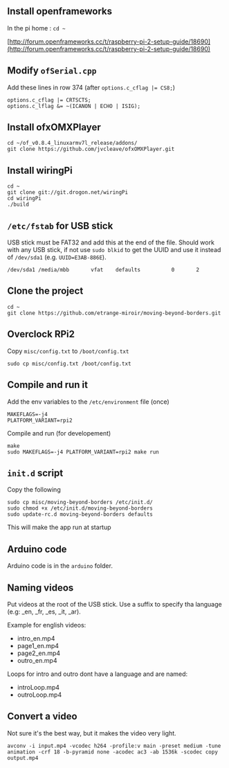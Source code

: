 ## Install openframeworks

In the pi home : `cd ~`

[http://forum.openframeworks.cc/t/raspberry-pi-2-setup-guide/18690](http://forum.openframeworks.cc/t/raspberry-pi-2-setup-guide/18690)

## Modify `ofSerial.cpp`

Add these lines in row 374 (after `options.c_cflag |= CS8;`)

```
options.c_cflag |= CRTSCTS;
options.c_lflag &= ~(ICANON | ECHO | ISIG);
```

## Install ofxOMXPlayer

```
cd ~/of_v0.8.4_linuxarmv7l_release/addons/
git clone https://github.com/jvcleave/ofxOMXPlayer.git
```

## Install wiringPi

```
cd ~
git clone git://git.drogon.net/wiringPi
cd wiringPi
./build
```

## `/etc/fstab` for USB stick

USB stick must be FAT32 and add this at the end of the file.
Should work with any USB stick, if not use `sudo blkid` to get the UUID and use it instead of `/dev/sda1` (e.g. `UUID=E3AB-886E`).

```
/dev/sda1 /media/mbb       vfat    defaults          0       2
```

## Clone the project

```
cd ~
git clone https://github.com/etrange-miroir/moving-beyond-borders.git
```

## Overclock RPi2

Copy `misc/config.txt` to `/boot/config.txt`

```
sudo cp misc/config.txt /boot/config.txt
```

## Compile and run it

Add the env variables to the `/etc/environment` file (once)

```
MAKEFLAGS=-j4
PLATFORM_VARIANT=rpi2
```

Compile and run (for developement)

```
make
sudo MAKEFLAGS=-j4 PLATFORM_VARIANT=rpi2 make run
```

## `init.d` script

Copy the following

```
sudo cp misc/moving-beyond-borders /etc/init.d/
sudo chmod +x /etc/init.d/moving-beyond-borders
sudo update-rc.d moving-beyond-borders defaults
```

This will make the app run at startup

## Arduino code

Arduino code is in the `arduino` folder.

## Naming videos

Put videos at the root of the USB stick. Use a suffix to specify tha language (e.g: _en, _fr, _es, _it, _ar).

Example for english videos:

- intro_en.mp4
- page1_en.mp4
- page2_en.mp4
- outro_en.mp4

Loops for intro and outro dont have a language and are named:

- introLoop.mp4
- outroLoop.mp4

## Convert a video

Not sure it's the best way, but it makes the video very light.

```
avconv -i input.mp4 -vcodec h264 -profile:v main -preset medium -tune animation -crf 18 -b-pyramid none -acodec ac3 -ab 1536k -scodec copy output.mp4
```
